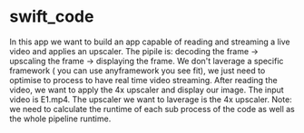 # swift_code
In this app we want to build an app capable of reading and streaming a live video and applies an upscaler.
The pipile is: decoding the frame -> upscaling the frame -> displaying the frame.
We don't laverage a specific framework ( you can use anyframework you see fit), we just need to optimise to process to have real time video streaming.
After reading the video, we want to apply the 4x upscaler and display our image.
The input video is E1.mp4.
The upscaler we want to laverage is the 4x upscaler.
Note: we need to calculate the runtime of each sub process of the code as well as the whole pipeline runtime.